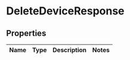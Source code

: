 
# DeleteDeviceResponse

## Properties
Name | Type | Description | Notes
------------ | ------------- | ------------- | -------------



